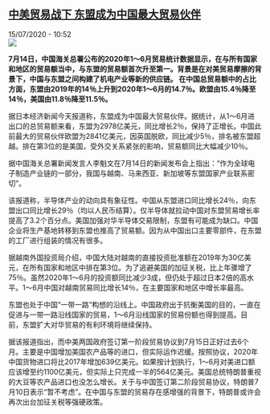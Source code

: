<!--1594806837000-->
[中美贸易战下 东盟成为中国最大贸易伙伴](http://www.rfi.fr//cn/%E4%B8%AD%E5%9B%BD/20200715-%E4%B8%AD%E7%BE%8E%E8%B4%B8%E6%98%93%E6%88%98%E4%B8%8B-%E4%B8%9C%E7%9B%9F%E6%88%90%E4%B8%BA%E4%B8%AD%E5%9B%BD%E6%9C%80%E5%A4%A7%E8%B4%B8%E6%98%93%E4%BC%99%E4%BC%B4)
------

<div>15/07/2020 - 10:52</div><img src="https://s.rfi.fr/media/display/d593ad30-163e-11ea-89d0-005056a99247/w:310/p:16x9/dongmeng.jpg"><p><strong>7月14日，中国海关总署公布的2020年1～6月贸易统计数据显示，在与所有国家和地区的贸易额当中，与东盟的贸易额首次升至第一。背景是在对美贸易摩擦的背景下，中国与东盟之间构建了机电产业等新的供应链。 在中国总贸易额中的占比方面，东盟由2019年的14％上升到2020年1～6月的14.7％。欧盟由15.4％降至14％，美国由11.8％降至11.5％。</strong></p><div class="t-content__body u-clearfix"><div class="m-interstitial"></div><p>据日本经济新闻今天报道称，东盟成为中国最大贸易伙伴。据统计，从1～6月进出口的总贸易额来看，东盟为2978亿美元，同比增长2％，保持了正增长。中国此前最大的贸易伙伴欧盟为2841亿美元，因英国脱欧，同比减少5％，排名被东盟超越。排在第3位的是美国，受外交关系紧张的影响，贸易额同比大幅减少10％。</p><p>据中国海关总署新闻发言人李魁文在7月14日的新闻发布会上指出：“作为全球电子制造产业链的一部分，我国与越南、马来西亚、新加坡等东盟国家产业联系密切”。</p><p>该报道称，半导体产业的动向具有象征性。中国从东盟进口同比增长24％，向东盟出口同比增长29％（均以人民币结算）。仅半导体就拉动中国对东盟贸易增长率提高了3.2个百分点。美国加强对华半导体交易限制，东盟有可能成为缺口。中国企业将生产基地转移到东盟也推高了贸易额。因为从中国出口主要零部件，在东盟的工厂进行组装的情况有很多。</p><p>据越南外国投资局介绍，中国大陆对越南的直接投资批准额在2019年为30亿美元，在所有国家和地区中排在第3位。为了逃避美国的加征关税，比上年骤增了75％。虽然2020年1～6月的投资额同比减少3成，但仍处于超过日本2倍的高水平。1～6月中国对越南贸易同比增长14％，在主要国家和地区中增长率最高。</p><p>东盟也处于中国“一带一路”构想的沿线上。中国政府出于抗衡美国的目的，一直在促进与一带一路沿线国家的贸易，1～6月沿线国家的贸易份额也得到提高。目前，东盟扩大对华贸易的有利环境将继续保持。</p><p>据该报道指出，而中美两国政府签订第一阶段贸易协议到7月15日正好过去6个月。主要是中国增加美国农产品等的进口，但实际运作迟缓。按照协议，2020年中国货物进口将比2017年增加639亿美元。如果按计划执行，1～6月对美进口额应该增至约1100亿美元，但实际上只完成一半的564亿美元。美国总统特朗普重视的大豆等农产品进口也没怎么增长。关于与中国签订第二阶段贸易协议，特朗普7月10日表示“暂不考虑”。在中国与东盟的贸易存在感增强的背景下，特朗普或许会再次出台加征关税等强硬政策。</p><div class="o-self-promo o-self-promo--nl o-self-promo--hidden" data-selfpromo-newsletter></div><div class="o-self-promo o-self-promo--app o-self-promo--hidden" data-selfpromo-app></div></div>

